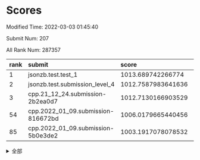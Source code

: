 # Scores

Modified Time: 2022-03-03 01:45:40

Submit Num: 207

All Rank Num: 287357

| rank |               submit               |       score        |       sigma        | pk_num |
| :--- | :--------------------------------- | :----------------- | :----------------- | :----- |
| 1    | jsonzb.test.test_1                 | 1013.689742266774  | 0.8552555374831231 | 5554   |
| 2    | jsonzb.test.submission_level_4     | 1012.7587983641636 | 0.8372183290827128 | 5558   |
| 3    | cpp.21_12_24.submission-2b2ea0d7   | 1012.7130166903529 | 0.7995262068224093 | 5550   |
| 54   | cpp.2022_01_09.submission-816672bd | 1006.0179665440456 | 0.7352891273092695 | 5555   |
| 85   | cpp.2022_01_09.submission-5b0e3de2 | 1003.1917078078532 | 0.7133825476814849 | 5551   |


<details>
<summary>全部</summary>

| rank |                 submit                 |       score        |       sigma        | pk_num |
| :--- | :------------------------------------- | :----------------- | :----------------- | :----- |
| 1    | jsonzb.test.test_1                     | 1013.689742266774  | 0.8552555374831231 | 5554   |
| 2    | jsonzb.test.submission_level_4         | 1012.7587983641636 | 0.8372183290827128 | 5558   |
| 3    | cpp.21_12_24.submission-2b2ea0d7       | 1012.7130166903529 | 0.7995262068224093 | 5550   |
| 4    | gobigger.level_3.submission_level_3_42 | 1011.5706036297655 | 0.7541031446999287 | 5555   |
| 5    | gobigger.level_3.submission_level_3_48 | 1011.5223868126207 | 0.7858425598792379 | 5551   |
| 6    | gobigger.level_3.submission_level_3_30 | 1010.8326239833965 | 0.7577706046566082 | 5556   |
| 7    | gobigger.level_3.submission_level_3_40 | 1010.8124509592204 | 0.7676871598902436 | 5553   |
| 8    | gobigger.level_3.submission_level_3_0  | 1010.7669140928281 | 0.7555299423621311 | 5553   |
| 9    | gobigger.level_3.submission_level_3_45 | 1010.7351318971957 | 0.7880496345817992 | 5554   |
| 10   | gobigger.level_3.submission_level_3_19 | 1010.7138296320655 | 0.7578238410660174 | 5551   |
| 11   | gobigger.level_3.submission_level_3_34 | 1010.7009042370804 | 0.7790382605734679 | 5553   |
| 12   | gobigger.level_3.submission_level_3_32 | 1010.5629330873234 | 0.7420476918858449 | 5556   |
| 13   | gobigger.level_3.submission_level_3_2  | 1010.3884106574831 | 0.7552332297796098 | 5551   |
| 14   | gobigger.level_3.submission_level_3_22 | 1010.341741483399  | 0.7543187833179816 | 5554   |
| 15   | gobigger.level_3.submission_level_3_24 | 1010.3374272326498 | 0.7759783361951149 | 5551   |
| 16   | gobigger.level_3.submission_level_3_1  | 1010.2732890463127 | 0.7815971443085554 | 5555   |
| 17   | gobigger.level_3.submission_level_3_6  | 1010.2368893677309 | 0.7572570892634966 | 5550   |
| 18   | gobigger.level_3.submission_level_3_7  | 1010.2279324881332 | 0.7602002610813553 | 5553   |
| 19   | gobigger.level_3.submission_level_3_12 | 1010.2240799298112 | 0.7723232947903663 | 5551   |
| 20   | gobigger.level_3.submission_level_3_47 | 1010.2089690831199 | 0.7840470978225978 | 5553   |
| 21   | gobigger.level_3.submission_level_3_15 | 1010.1829432010464 | 0.7750520702628526 | 5548   |
| 22   | gobigger.level_3.submission_level_3_44 | 1010.1718121551804 | 0.7888756903757695 | 5552   |
| 23   | gobigger.level_3.submission_level_3_33 | 1010.1623812033641 | 0.7582661362634933 | 5552   |
| 24   | gobigger.level_3.submission_level_3_13 | 1010.1086918261494 | 0.7462210605069091 | 5553   |
| 25   | gobigger.level_3.submission_level_3_36 | 1010.0631382574945 | 0.7894288274541829 | 5556   |
| 26   | gobigger.level_3.submission_level_3_5  | 1010.0560893063479 | 0.7541489690581628 | 5545   |
| 27   | gobigger.level_3.submission_level_3_35 | 1010.0196172894282 | 0.7673969022016277 | 5554   |
| 28   | gobigger.level_3.submission_level_3_16 | 1009.9953438335322 | 0.7562385800549581 | 5553   |
| 29   | gobigger.level_3.submission_level_3_20 | 1009.9940051299496 | 0.7498478652305682 | 5547   |
| 30   | gobigger.level_3.submission_level_3_3  | 1009.9672635230129 | 0.7809038982884252 | 5547   |
| 31   | gobigger.level_3.submission_level_3_23 | 1009.9379703535567 | 0.7426503385679218 | 5551   |
| 32   | gobigger.level_3.submission_level_3_8  | 1009.8903895502174 | 0.7730025710065922 | 5555   |
| 33   | gobigger.level_3.submission_level_3_39 | 1009.8456057432096 | 0.7405944411886886 | 5550   |
| 34   | gobigger.level_3.submission_level_3_14 | 1009.8309822259505 | 0.7660541652104468 | 5549   |
| 35   | gobigger.level_3.submission_level_3_21 | 1009.8054775000606 | 0.748617860508672  | 5553   |
| 36   | gobigger.level_3.submission_level_3_43 | 1009.7436716752518 | 0.74142826155343   | 5551   |
| 37   | gobigger.level_3.submission_level_3_38 | 1009.6109514424738 | 0.7673034091542552 | 5553   |
| 38   | gobigger.level_3.submission_level_3_9  | 1009.4951462058553 | 0.7487842041724296 | 5555   |
| 39   | gobigger.level_3.submission_level_3_26 | 1009.4818074481823 | 0.7658467458033784 | 5555   |
| 40   | gobigger.level_3.submission_level_3_10 | 1009.4609532111559 | 0.753295350186737  | 5553   |
| 41   | gobigger.level_3.submission_level_3_4  | 1009.408123460487  | 0.737666192457368  | 5542   |
| 42   | gobigger.level_3.submission_level_3_46 | 1009.3461383804671 | 0.7446039493487203 | 5555   |
| 43   | gobigger.level_3.submission_level_3_37 | 1009.3256780507785 | 0.7454904195117429 | 5550   |
| 44   | gobigger.level_3.submission_level_3_25 | 1009.1621760836454 | 0.7531867411271177 | 5551   |
| 45   | gobigger.level_3.submission_level_3_17 | 1009.0433945942127 | 0.7391427929499285 | 5544   |
| 46   | gobigger.level_3.submission_level_3_18 | 1008.9994905840556 | 0.7382952674496299 | 5555   |
| 47   | gobigger.level_3.submission_level_3_28 | 1008.8640476162699 | 0.7458646312633864 | 5551   |
| 48   | gobigger.level_3.submission_level_3_29 | 1008.8332323687199 | 0.7270921851343726 | 5546   |
| 49   | gobigger.level_3.submission_level_3_49 | 1008.684967108554  | 0.7473790604574181 | 5557   |
| 50   | gobigger.level_3.submission_level_3_11 | 1008.5022374837228 | 0.7405570705208541 | 5556   |
| 51   | gobigger.level_3.submission_level_3_27 | 1008.346742775878  | 0.7642338682721737 | 5548   |
| 52   | gobigger.level_3.submission_level_3_31 | 1008.297905915042  | 0.7435280799028665 | 5553   |
| 53   | gobigger.level_3.submission_level_3_41 | 1007.9709745197192 | 0.7364098867568993 | 5555   |
| 54   | cpp.2022_01_09.submission-816672bd     | 1006.0179665440456 | 0.7352891273092695 | 5555   |
| 55   | gobigger.level_1.submission_level_1_39 | 1004.9273684221963 | 0.7198299954752814 | 5555   |
| 56   | gobigger.level_1.submission_level_1_2  | 1004.8390507843034 | 0.7114752385819951 | 5554   |
| 57   | gobigger.level_1.submission_level_1_41 | 1004.682157229215  | 0.7155445436120343 | 5558   |
| 58   | gobigger.level_1.submission_level_1_45 | 1004.6355365332741 | 0.7312320340666996 | 5551   |
| 59   | gobigger.level_1.submission_level_1_31 | 1004.5286947754172 | 0.7189795443578666 | 5552   |
| 60   | gobigger.level_1.submission_level_1_8  | 1004.2592459095061 | 0.7163971668995517 | 5552   |
| 61   | gobigger.level_1.submission_level_1_4  | 1004.2580861368847 | 0.7232187229944815 | 5552   |
| 62   | gobigger.level_1.submission_level_1_1  | 1004.1946521622464 | 0.7287192944748938 | 5551   |
| 63   | gobigger.level_1.submission_level_1_46 | 1004.023078626877  | 0.7258554802387139 | 5555   |
| 64   | gobigger.level_1.submission_level_1_12 | 1003.8791655897735 | 0.7037607230817243 | 5551   |
| 65   | gobigger.level_1.submission_level_1_24 | 1003.8595153248317 | 0.7207909842550847 | 5555   |
| 66   | gobigger.level_1.submission_level_1_10 | 1003.8577170180025 | 0.7163243738424445 | 5555   |
| 67   | gobigger.level_1.submission_level_1_15 | 1003.7145215110928 | 0.7193634370346053 | 5552   |
| 68   | gobigger.level_1.submission_level_1_11 | 1003.710664780762  | 0.7167418242167283 | 5553   |
| 69   | gobigger.level_1.submission_level_1_16 | 1003.6932011493185 | 0.7201186643959121 | 5553   |
| 70   | gobigger.level_1.submission_level_1_38 | 1003.6829042169492 | 0.7186312991470091 | 5551   |
| 71   | gobigger.level_1.submission_level_1_28 | 1003.6175878464509 | 0.7309962519758685 | 5554   |
| 72   | gobigger.level_1.submission_level_1_47 | 1003.5850258680706 | 0.7131407885324618 | 5553   |
| 73   | gobigger.level_1.submission_level_1_33 | 1003.5753169409785 | 0.7210460848238682 | 5553   |
| 74   | gobigger.level_1.submission_level_1_43 | 1003.5691678685774 | 0.724719022952887  | 5553   |
| 75   | gobigger.level_1.submission_level_1_5  | 1003.5110359772704 | 0.7011090171206826 | 5551   |
| 76   | gobigger.level_1.submission_level_1_19 | 1003.4990479339838 | 0.7212013927892523 | 5553   |
| 77   | gobigger.level_1.submission_level_1_49 | 1003.4464313044363 | 0.7191933353777269 | 5552   |
| 78   | gobigger.level_1.submission_level_1_26 | 1003.4050153004998 | 0.7303725270579405 | 5557   |
| 79   | gobigger.level_1.submission_level_1_20 | 1003.4041291198602 | 0.72840207387286   | 5551   |
| 80   | gobigger.level_1.submission_level_1_32 | 1003.4035253662624 | 0.716086328786578  | 5556   |
| 81   | gobigger.level_1.submission_level_1_44 | 1003.3968584007662 | 0.7164602696324818 | 5555   |
| 82   | gobigger.level_1.submission_level_1_18 | 1003.2461716119104 | 0.7073169710554392 | 5552   |
| 83   | gobigger.level_1.submission_level_1_29 | 1003.2357235131268 | 0.729552673081395  | 5554   |
| 84   | gobigger.level_1.submission_level_1_0  | 1003.1919222307856 | 0.7008462177432562 | 5560   |
| 85   | cpp.2022_01_09.submission-5b0e3de2     | 1003.1917078078532 | 0.7133825476814849 | 5551   |
| 86   | gobigger.level_1.submission_level_1_48 | 1003.1818981040468 | 0.7068875003873871 | 5553   |
| 87   | gobigger.level_1.submission_level_1_7  | 1003.0871194893663 | 0.7163233026984951 | 5552   |
| 88   | gobigger.level_1.submission_level_1_22 | 1003.0732051770227 | 0.7195702000619443 | 5549   |
| 89   | gobigger.level_1.submission_level_1_9  | 1003.0479185724746 | 0.7088172865200597 | 5556   |
| 90   | gobigger.level_1.submission_level_1_25 | 1003.0232594693217 | 0.7054368660415028 | 5557   |
| 91   | gobigger.level_1.submission_level_1_37 | 1002.907963323618  | 0.7260203612152947 | 5554   |
| 92   | gobigger.level_1.submission_level_1_35 | 1002.7860928102913 | 0.720267021061763  | 5550   |
| 93   | gobigger.level_1.submission_level_1_34 | 1002.6357163317268 | 0.715086649448674  | 5548   |
| 94   | gobigger.level_1.submission_level_1_27 | 1002.598311488982  | 0.7306854336882308 | 5551   |
| 95   | gobigger.level_1.submission_level_1_21 | 1002.5878829427552 | 0.7095353970218539 | 5547   |
| 96   | gobigger.level_1.submission_level_1_42 | 1002.5601414936143 | 0.726943525886036  | 5553   |
| 97   | gobigger.level_1.submission_level_1_17 | 1002.5411723459976 | 0.7130386466638609 | 5552   |
| 98   | gobigger.level_1.submission_level_1_13 | 1002.503315348535  | 0.7113512070357927 | 5552   |
| 99   | gobigger.level_1.submission_level_1_23 | 1002.4589952623676 | 0.7143194366316078 | 5556   |
| 100  | gobigger.level_1.submission_level_1_30 | 1002.3134432838001 | 0.7143524850803636 | 5551   |
| 101  | gobigger.level_1.submission_level_1_14 | 1002.2954975441538 | 0.7075064676996824 | 5551   |
| 102  | gobigger.level_1.submission_level_1_3  | 1002.0087827212938 | 0.7141055119962341 | 5557   |
| 103  | gobigger.level_1.submission_level_1_36 | 1001.9313759139185 | 0.7096601369358188 | 5548   |
| 104  | gobigger.level_1.submission_level_1_40 | 1001.92416248605   | 0.71924995064623   | 5555   |
| 105  | gobigger.level_1.submission_level_1_6  | 1001.7510774686003 | 0.70734438693112   | 5553   |
| 106  | gobigger.random.submission_random_37   | 997.983151218928   | 0.7176409117818782 | 5554   |
| 107  | gobigger.random.submission_random_13   | 997.6219387792748  | 0.7057817004942604 | 5549   |
| 108  | gobigger.random.submission_random_22   | 997.5067992619228  | 0.7159487124563307 | 5554   |
| 109  | gobigger.random.submission_random_24   | 996.9591058133458  | 0.7081200616271449 | 5551   |
| 110  | gobigger.random.submission_random_48   | 996.913310092827   | 0.717657593690062  | 5550   |
| 111  | gobigger.random.submission_random_34   | 996.7407549945734  | 0.7130448012182661 | 5556   |
| 112  | gobigger.random.submission_random_45   | 996.7325348055119  | 0.6970105900597834 | 5551   |
| 113  | gobigger.random.submission_random_20   | 996.7003354824794  | 0.7018835381997325 | 5552   |
| 114  | gobigger.random.submission_random_23   | 996.6351936445724  | 0.7189875550788919 | 5554   |
| 115  | gobigger.random.submission_random_47   | 996.6155035282833  | 0.7038904558637333 | 5546   |
| 116  | gobigger.random.submission_random_26   | 996.5489536885049  | 0.6963842852777686 | 5555   |
| 117  | gobigger.random.submission_random_32   | 996.5424677712855  | 0.7164227746904281 | 5556   |
| 118  | gobigger.random.submission_random_5    | 996.5244122108048  | 0.7035660630029216 | 5555   |
| 119  | gobigger.random.submission_random_12   | 996.4991406440532  | 0.7130738762506902 | 5554   |
| 120  | gobigger.random.submission_random_28   | 996.4967526787367  | 0.7115966322229723 | 5556   |
| 121  | gobigger.random.submission_random_35   | 996.4723665965768  | 0.7125541504453303 | 5555   |
| 122  | gobigger.random.submission_random_10   | 996.357408588584   | 0.711237386761717  | 5545   |
| 123  | gobigger.random.submission_random_31   | 996.3343980158293  | 0.7176762440636681 | 5556   |
| 124  | gobigger.random.submission_random_9    | 996.2905362679631  | 0.7208245776585088 | 5553   |
| 125  | gobigger.random.submission_random_49   | 996.2878167206238  | 0.7174326729972309 | 5552   |
| 126  | gobigger.random.submission_random_19   | 996.2379391545624  | 0.7052913289881055 | 5549   |
| 127  | gobigger.random.submission_random_44   | 996.1950432079391  | 0.7269031414917375 | 5552   |
| 128  | gobigger.random.submission_random_43   | 996.1906774779771  | 0.7193463896841307 | 5553   |
| 129  | gobigger.random.submission_random_38   | 996.1715554162556  | 0.7170336462250919 | 5554   |
| 130  | gobigger.random.submission_random_30   | 996.167599209124   | 0.7220976819238141 | 5554   |
| 131  | gobigger.random.submission_random_42   | 996.0787451659394  | 0.706972860716358  | 5550   |
| 132  | gobigger.random.submission_random_11   | 996.0176694821517  | 0.7125137063481327 | 5555   |
| 133  | gobigger.random.submission_random_21   | 995.9875269941881  | 0.7025469919108462 | 5549   |
| 134  | gobigger.random.submission_random_17   | 995.9825237976727  | 0.7132040827617401 | 5551   |
| 135  | gobigger.random.submission_random_0    | 995.9749150384536  | 0.722163754532165  | 5547   |
| 136  | gobigger.random.submission_random_46   | 995.8837433990832  | 0.7208766528450389 | 5555   |
| 137  | gobigger.random.submission_random_29   | 995.8650580192242  | 0.7011992260189603 | 5550   |
| 138  | gobigger.random.submission_random_1    | 995.8588045991953  | 0.7200708616999638 | 5550   |
| 139  | gobigger.random.submission_random_40   | 995.8299642834503  | 0.708074673230597  | 5559   |
| 140  | gobigger.random.submission_random_8    | 995.8141308176642  | 0.7054761070742139 | 5558   |
| 141  | gobigger.random.submission_random_14   | 995.7492092733668  | 0.710607124635985  | 5553   |
| 142  | gobigger.random.submission_random_36   | 995.647207503215   | 0.7090133439803604 | 5551   |
| 143  | gobigger.random.submission_random_18   | 995.6434999147349  | 0.7127324127273312 | 5554   |
| 144  | gobigger.random.submission_random_4    | 995.6279487501315  | 0.7108962709193767 | 5553   |
| 145  | gobigger.random.submission_random_2    | 995.5737097229287  | 0.702984070606721  | 5554   |
| 146  | gobigger.random.submission_random_16   | 995.5473697308083  | 0.7158478533602486 | 5551   |
| 147  | gobigger.random.submission_random_6    | 995.4722376411258  | 0.7194365816867841 | 5553   |
| 148  | gobigger.random.submission_random_7    | 995.403386149128   | 0.7148947286012458 | 5551   |
| 149  | gobigger.random.submission_random_33   | 995.2214030042248  | 0.7085996284467124 | 5557   |
| 150  | gobigger.random.submission_random_39   | 995.2181420183234  | 0.7075304668990231 | 5555   |
| 151  | gobigger.random.submission_random_25   | 995.1159309592398  | 0.7128680953848145 | 5555   |
| 152  | gobigger.random.submission_random_15   | 994.8330321435083  | 0.7127277140935434 | 5550   |
| 153  | gobigger.random.submission_random_41   | 994.7968189165165  | 0.709474484452651  | 5549   |
| 154  | gobigger.random.submission_random_27   | 994.7150164283545  | 0.7213336199709479 | 5557   |
| 155  | gobigger.random.submission_random_3    | 994.6497978054769  | 0.7236705243855326 | 5557   |
| 156  | gobigger.level_2.submission_level_2_40 | 994.0165012664561  | 0.7341493440994307 | 5553   |
| 157  | gobigger.level_2.submission_level_2_24 | 993.3994996249756  | 0.7315148871338603 | 5553   |
| 158  | gobigger.level_2.submission_level_2_41 | 993.2789121815438  | 0.7383505114497633 | 5552   |
| 159  | gobigger.level_2.submission_level_2_45 | 993.0435178624975  | 0.7306607091098861 | 5556   |
| 160  | gobigger.level_2.submission_level_2_47 | 993.0169752853112  | 0.7305700495705632 | 5551   |
| 161  | gobigger.level_2.submission_level_2_37 | 993.0036180623288  | 0.7488036067087492 | 5553   |
| 162  | gobigger.level_2.submission_level_2_48 | 992.916356694534   | 0.7277255743410509 | 5551   |
| 163  | gobigger.level_2.submission_level_2_20 | 992.9059670362037  | 0.7239276132709187 | 5552   |
| 164  | gobigger.level_2.submission_level_2_15 | 992.857847934196   | 0.7418106519523925 | 5549   |
| 165  | gobigger.level_2.submission_level_2_22 | 992.8547815251551  | 0.744924582600457  | 5554   |
| 166  | gobigger.level_2.submission_level_2_11 | 992.7768786766426  | 0.7564990239425997 | 5547   |
| 167  | gobigger.level_2.submission_level_2_38 | 992.7031547783383  | 0.7277191881900735 | 5550   |
| 168  | gobigger.level_2.submission_level_2_7  | 992.6985568925226  | 0.7231342264455988 | 5556   |
| 169  | gobigger.level_2.submission_level_2_29 | 992.6705786600409  | 0.7328890545863992 | 5558   |
| 170  | gobigger.level_2.submission_level_2_9  | 992.6181457320075  | 0.7586266079256456 | 5559   |
| 171  | gobigger.level_2.submission_level_2_25 | 992.5852328174848  | 0.7546165110900213 | 5556   |
| 172  | gobigger.level_2.submission_level_2_2  | 992.5386566470402  | 0.7242576558706628 | 5552   |
| 173  | gobigger.level_2.submission_level_2_49 | 992.5381054318522  | 0.7464162172891108 | 5553   |
| 174  | gobigger.level_2.submission_level_2_30 | 992.4660455032092  | 0.7501028328053233 | 5550   |
| 175  | gobigger.level_2.submission_level_2_13 | 992.4527230912386  | 0.7671611223343883 | 5554   |
| 176  | gobigger.level_2.submission_level_2_27 | 992.4374265758804  | 0.7347260209477584 | 5552   |
| 177  | gobigger.level_2.submission_level_2_4  | 992.3942585779974  | 0.736670358440707  | 5553   |
| 178  | gobigger.level_2.submission_level_2_28 | 992.3591205791233  | 0.7289440810629366 | 5559   |
| 179  | gobigger.level_2.submission_level_2_26 | 992.2810516520367  | 0.7494328750715449 | 5553   |
| 180  | gobigger.level_2.submission_level_2_42 | 992.1884657573985  | 0.7353808034959484 | 5554   |
| 181  | gobigger.level_2.submission_level_2_12 | 991.9270617511057  | 0.7392185042693652 | 5547   |
| 182  | gobigger.level_2.submission_level_2_19 | 991.8226612164954  | 0.7408785839920413 | 5553   |
| 183  | gobigger.level_2.submission_level_2_16 | 991.8153713727805  | 0.737575838514272  | 5558   |
| 184  | gobigger.level_2.submission_level_2_10 | 991.7457191130325  | 0.7394387751911916 | 5557   |
| 185  | gobigger.level_2.submission_level_2_18 | 991.7453092938432  | 0.7434878606284104 | 5554   |
| 186  | gobigger.level_2.submission_level_2_1  | 991.6282510854951  | 0.7553077183935922 | 5558   |
| 187  | gobigger.level_2.submission_level_2_39 | 991.5604591847283  | 0.7523922665069087 | 5557   |
| 188  | gobigger.level_2.submission_level_2_0  | 991.557450231355   | 0.7697644308300582 | 5560   |
| 189  | gobigger.level_2.submission_level_2_46 | 991.5074632531338  | 0.7562721988651444 | 5554   |
| 190  | gobigger.level_2.submission_level_2_43 | 991.4776674769598  | 0.7696019047745242 | 5553   |
| 191  | gobigger.level_2.submission_level_2_14 | 991.4666532687139  | 0.7458203806279503 | 5554   |
| 192  | gobigger.level_2.submission_level_2_36 | 991.4226948203235  | 0.7530730558601623 | 5552   |
| 193  | gobigger.level_2.submission_level_2_8  | 991.3703718590989  | 0.7356282284030425 | 5555   |
| 194  | gobigger.level_2.submission_level_2_23 | 991.3553337785644  | 0.7581667609283865 | 5552   |
| 195  | gobigger.level_2.submission_level_2_5  | 991.2063460607415  | 0.7802161060495657 | 5556   |
| 196  | gobigger.level_2.submission_level_2_32 | 991.1850258465058  | 0.7521929107521748 | 5555   |
| 197  | gobigger.level_2.submission_level_2_6  | 991.1573150245345  | 0.7508835659425458 | 5554   |
| 198  | gobigger.level_2.submission_level_2_44 | 991.0602889698387  | 0.7630818219961613 | 5549   |
| 199  | gobigger.level_2.submission_level_2_35 | 990.9921992400466  | 0.7456398405986273 | 5548   |
| 200  | gobigger.level_2.submission_level_2_33 | 990.9769000959371  | 0.756308821109332  | 5548   |
| 201  | gobigger.level_2.submission_level_2_21 | 990.9241554717403  | 0.7570892875512929 | 5552   |
| 202  | gobigger.level_2.submission_level_2_3  | 990.7014476510581  | 0.7413656084546983 | 5554   |
| 203  | gobigger.level_2.submission_level_2_31 | 990.5087808165451  | 0.7670954701838868 | 5556   |
| 204  | gobigger.level_2.submission_level_2_34 | 990.2593617486522  | 0.7595442807212662 | 5548   |
| 205  | gobigger.level_2.submission_level_2_17 | 990.0163514396172  | 0.7574949859103279 | 5556   |
| 206  | gobigger.none.submission_none_0        | 978.0708047654501  | 1.3319351718966967 | 5555   |
| 207  | gobigger.none.submission_none_1        | 974.9232881559493  | 1.577042490736457  | 5554   |

</details>